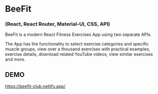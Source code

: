 # BeeFit

### (React, React Router, Material-UI, CSS, API)

BeeFit is a modern React Fitness Exercises App using two separate APIs.

The App has the functionality to select exercise categories and specific muscle groups, view over a thousand exercises with practical examples, exercise details, download related YouTube videos, view similar exercises and more.

## DEMO
https://beefit-club.netlify.app/
